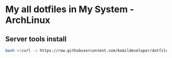 # My all dotfiles in My System - ArchLinux

## Server tools install
```sh
bash <(curl -s https://raw.githubusercontent.com/komildeveloper/dotfiles/main/installer/fedora_tools.sh)
```
